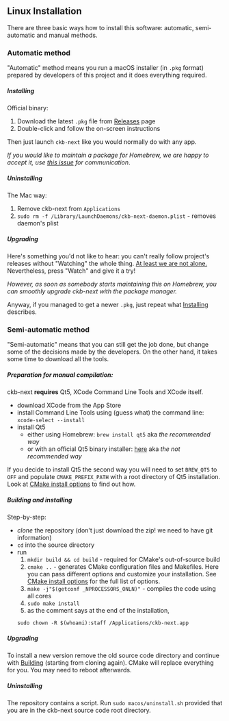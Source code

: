 ## Linux Installation

There are three basic ways how to install this software: automatic, semi-automatic and manual methods.

### Automatic method

"Automatic" method means you run a macOS installer (in `.pkg` format) prepared by developers of this project and it does everything required.

##### Installing

Official binary:

1. Download the latest `.pkg` file from [Releases](https://github.com/mattanger/ckb-next/releases) page
2. Double-click and follow the on-screen instructions

Then just launch `ckb-next` like you would normally do with any app.

*If you would like to maintain a package for Homebrew, we are happy to accept it, use [this issue](https://github.com/mattanger/ckb-next/issues/5) for communication*.

##### Uninstalling

The Mac way:

1. Remove ckb-next from `Applications`
2. `sudo rm -f /Library/LaunchDaemons/ckb-next-daemon.plist` - removes daemon's plist

##### Upgrading

Here's something you'd not like to hear: you can't really follow project's releases without "Watching" the whole thing. [At least we are not alone.](https://github.com/isaacs/github/issues/410) Nevertheless, press "Watch" and give it a try!

*However, as soon as somebody starts maintaining this on Homebrew, you can smoothly upgrade ckb-next with the package manager.*

Anyway, if you managed to get a newer `.pkg`, just repeat what [Installing](MACOS_INSTALLATION.md#installing) describes.


### Semi-automatic method

"Semi-automatic" means that you can still get the job done, but change some of the decisions made by the developers. On the other hand, it takes some time to download all the tools.

##### Preparation for manual compilation:

ckb-next **requires** Qt5, XCode Command Line Tools and XCode itself.

* download XCode from the App Store
* install Command Line Tools using (guess what) the command line: `xcode-select --install`
* install Qt5
    * either using Homebrew: `brew install qt5` aka *the recommended way*
    * or with an official Qt5 binary installer: [here](https://www.qt.io/download-open-source/) aka *the not recommended way*

If you decide to install Qt5 the second way you will need to set `BREW_QT5` to `OFF` and populate `CMAKE_PREFIX_PATH` with a root directory of Qt5 installation. Look at [CMake install options](CMAKE_CONFIG.md) to find out how.

##### Building and installing

Step-by-step:

* *clone* the repository (don't just download the zip! we need to have git information)
* `cd` into the source directory
* run
	1. `mkdir build && cd build` - required for CMake's out-of-source build
	2. `cmake ..` - generates CMake configuration files and Makefiles. Here you can pass different options and customize your installation. See [CMake install options](CMAKE_CONFIG.md) for the full list of options.
	3. `make -j"$(getconf _NPROCESSORS_ONLN)"` - compiles the code using all cores
	4. `sudo make install`
	5. as the comment says at the end of the installation, 
	```
	sudo chown -R $(whoami):staff /Applications/ckb-next.app
	```

##### Upgrading

To install a new version remove the old source code directory and continue with [Building](LINUX_INSTALLATION.md#building) (starting from cloning again). CMake will replace everything for you. You may need to reboot afterwards.

##### Uninstalling

The repository contains a script. Run `sudo macos/uninstall.sh` provided that you are in the ckb-next source code root directory.

